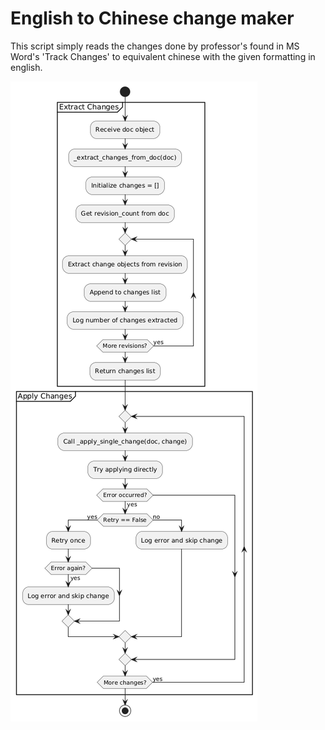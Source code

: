 ﻿# English to Chinese change maker

This script simply reads the changes done by professor's found in MS Word's 'Track Changes' to equivalent chinese with the given formatting in english. 

![Algorithm Flowchart](Algorithm.png)




